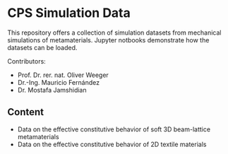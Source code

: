 # CPS Simulation Data

This repository offers a collection of simulation datasets from mechanical simulations of metamaterials. Jupyter notbooks demonstrate how the datasets can be loaded.

Contributors: 
* Prof. Dr. rer. nat. Oliver Weeger
* Dr.-Ing. Mauricio Fernández
* Dr. Mostafa Jamshidian
	
## Content

* Data on the effective constitutive behavior of soft 3D beam-lattice metamaterials
* Data on the effective constitutive behavior of 2D textile materials